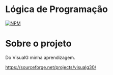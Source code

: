 # Lógica de Programação
[![NPM](https://img.shields.io/npm/l/react)](https://github.com/EdinaldoSantows/Logica-de-Programacao-2022/blob/main/LICENCE)

# Sobre o projeto

Do VisualG minha aprendizagem.

https://sourceforge.net/projects/visualg30/
